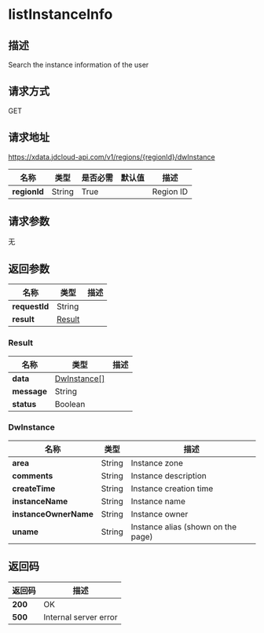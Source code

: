 # listInstanceInfo


## 描述
Search the instance information of the user

## 请求方式
GET

## 请求地址
https://xdata.jdcloud-api.com/v1/regions/{regionId}/dwInstance

|名称|类型|是否必需|默认值|描述|
|---|---|---|---|---|
|**regionId**|String|True||Region ID|

## 请求参数
无


## 返回参数
|名称|类型|描述|
|---|---|---|
|**requestId**|String||
|**result**|[Result](##Result)||


### <a name="Result">Result</a>
|名称|类型|描述|
|---|---|---|
|**data**|[DwInstance[]](##DwInstance)||
|**message**|String||
|**status**|Boolean||
### <a name="DwInstance">DwInstance</a>
|名称|类型|描述|
|---|---|---|
|**area**|String|Instance zone|
|**comments**|String|Instance description|
|**createTime**|String|Instance creation time|
|**instanceName**|String|Instance name|
|**instanceOwnerName**|String|Instance owner|
|**uname**|String|Instance alias (shown on the page)|

## 返回码
|返回码|描述|
|---|---|
|**200**|OK|
|**500**|Internal server error|
